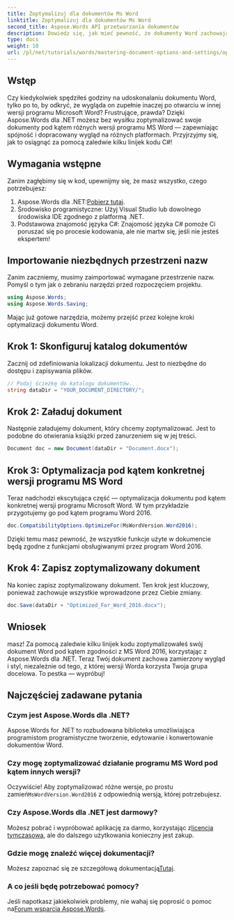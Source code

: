 ```yaml
---
title: Zoptymalizuj dla dokumentów Ms Word
linktitle: Zoptymalizuj dla dokumentów Ms Word
second_title: Aspose.Words API przetwarzania dokumentów
description: Dowiedz się, jak mieć pewność, że dokumenty Word zachowają formatowanie i wygląd w różnych wersjach programu Microsoft Word, korzystając z narzędzia Aspose.Words for .NET.
type: docs
weight: 10
url: /pl/net/tutorials/words/mastering-document-options-and-settings/optimize-for-ms-word-document/
---
```

## Wstęp

Czy kiedykolwiek spędziłeś godziny na udoskonalaniu dokumentu Word, tylko po to, by odkryć, że wygląda on zupełnie inaczej po otwarciu w innej wersji programu Microsoft Word? Frustrujące, prawda? Dzięki Aspose.Words dla .NET możesz bez wysiłku zoptymalizować swoje dokumenty pod kątem różnych wersji programu MS Word — zapewniając spójność i dopracowany wygląd na różnych platformach. Przyjrzyjmy się, jak to osiągnąć za pomocą zaledwie kilku linijek kodu C#!

## Wymagania wstępne

Zanim zagłębimy się w kod, upewnijmy się, że masz wszystko, czego potrzebujesz:

1.  Aspose.Words dla .NET:[Pobierz tutaj](https://releases.aspose.com/words/net/).
2. Środowisko programistyczne: Użyj Visual Studio lub dowolnego środowiska IDE zgodnego z platformą .NET.
3. Podstawowa znajomość języka C#: Znajomość języka C# pomoże Ci poruszać się po procesie kodowania, ale nie martw się, jeśli nie jesteś ekspertem!

## Importowanie niezbędnych przestrzeni nazw

Zanim zaczniemy, musimy zaimportować wymagane przestrzenie nazw. Pomyśl o tym jak o zebraniu narzędzi przed rozpoczęciem projektu.

```csharp
using Aspose.Words;
using Aspose.Words.Saving;
```

Mając już gotowe narzędzia, możemy przejść przez kolejne kroki optymalizacji dokumentu Word.

## Krok 1: Skonfiguruj katalog dokumentów

Zacznij od zdefiniowania lokalizacji dokumentu. Jest to niezbędne do dostępu i zapisywania plików.

```csharp
// Podaj ścieżkę do katalogu dokumentów.
string dataDir = "YOUR_DOCUMENT_DIRECTORY/";
```

## Krok 2: Załaduj dokument

Następnie załadujemy dokument, który chcemy zoptymalizować. Jest to podobne do otwierania książki przed zanurzeniem się w jej treści.

```csharp
Document doc = new Document(dataDir + "Document.docx");
```

## Krok 3: Optymalizacja pod kątem konkretnej wersji programu MS Word

Teraz nadchodzi ekscytująca część — optymalizacja dokumentu pod kątem konkretnej wersji programu Microsoft Word. W tym przykładzie przygotujemy go pod kątem programu Word 2016.

```csharp
doc.CompatibilityOptions.OptimizeFor(MsWordVersion.Word2016);
```

Dzięki temu masz pewność, że wszystkie funkcje użyte w dokumencie będą zgodne z funkcjami obsługiwanymi przez program Word 2016.

## Krok 4: Zapisz zoptymalizowany dokument

Na koniec zapisz zoptymalizowany dokument. Ten krok jest kluczowy, ponieważ zachowuje wszystkie wprowadzone przez Ciebie zmiany.

```csharp
doc.Save(dataDir + "Optimized_For_Word_2016.docx");
```

## Wniosek

masz! Za pomocą zaledwie kilku linijek kodu zoptymalizowałeś swój dokument Word pod kątem zgodności z MS Word 2016, korzystając z Aspose.Words dla .NET. Teraz Twój dokument zachowa zamierzony wygląd i styl, niezależnie od tego, z której wersji Worda korzysta Twoja grupa docelowa. To pestka — wypróbuj!

## Najczęściej zadawane pytania

### Czym jest Aspose.Words dla .NET?
Aspose.Words for .NET to rozbudowana biblioteka umożliwiająca programistom programistyczne tworzenie, edytowanie i konwertowanie dokumentów Word.

### Czy mogę zoptymalizować działanie programu MS Word pod kątem innych wersji?
 Oczywiście! Aby zoptymalizować różne wersje, po prostu zamień`MsWordVersion.Word2016` z odpowiednią wersją, której potrzebujesz.

### Czy Aspose.Words dla .NET jest darmowy?
 Możesz pobrać i wypróbować aplikację za darmo, korzystając z[licencja tymczasowa](https://purchase.aspose.com/temporary-license/), ale do dalszego użytkowania konieczny jest zakup.

### Gdzie mogę znaleźć więcej dokumentacji?
 Możesz zapoznać się ze szczegółową dokumentacją[Tutaj](https://reference.aspose.com/words/net/).

### A co jeśli będę potrzebować pomocy?
 Jeśli napotkasz jakiekolwiek problemy, nie wahaj się poprosić o pomoc na[Forum wsparcia Aspose.Words](https://forum.aspose.com/c/words/8).